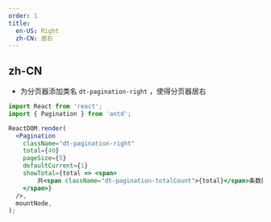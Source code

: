 ```yaml
---
order: 1
title:
  en-US: Right
  zh-CN: 居右
---
```


## zh-CN

- 为分页器添加类名 `dt-pagination-right` ，使得分页器居右


```jsx
import React from 'react';
import { Pagination } from 'antd';

ReactDOM.render(
  <Pagination
    className="dt-pagination-right"
    total={40}
    pageSize={5}
    defaultCurrent={1}
    showTotal={total => <span>
        共<span className="dt-pagination-totalCount">{total}</span>条数据，每页5条
    </span>}
  />,
  mountNode,
);
```
